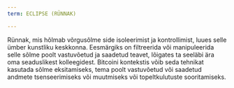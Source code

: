 ```yaml
---
term: ECLIPSE (RÜNNAK)

---
```

Rünnak, mis hõlmab võrgusõlme side isoleerimist ja kontrollimist, luues selle ümber kunstliku keskkonna. Eesmärgiks on filtreerida või manipuleerida selle sõlme poolt vastuvõetud ja saadetud teavet, lõigates ta seeläbi ära oma seaduslikest kolleegidest. Bitcoini kontekstis võib seda tehnikat kasutada sõlme eksitamiseks, tema poolt vastuvõetud või saadetud andmete tsenseerimiseks või muutmiseks või topeltkulutuste sooritamiseks.